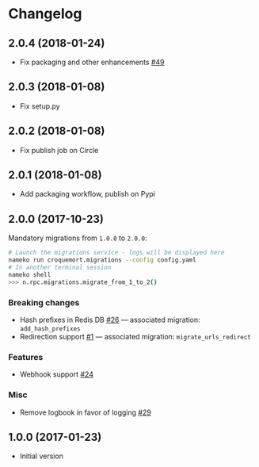 # Changelog

## 2.0.4 (2018-01-24)

- Fix packaging and other enhancements [#49](https://github.com/opendatateam/croquemort/pull/49)

## 2.0.3 (2018-01-08)

- Fix setup.py

## 2.0.2 (2018-01-08)

- Fix publish job on Circle

## 2.0.1 (2018-01-08)

- Add packaging workflow, publish on Pypi

## 2.0.0 (2017-10-23)

Mandatory migrations from `1.0.0` to `2.0.0`:

```bash
# Launch the migrations service - logs will be displayed here
nameko run croquemort.migrations --config config.yaml
# In another terminal session
nameko shell
>>> n.rpc.migrations.migrate_from_1_to_2()
```

### Breaking changes

- Hash prefixes in Redis DB
  [#26](https://github.com/opendatateam/croquemort/issues/26)
  — associated migration: `add_hash_prefixes`
- Redirection support
  [#1](https://github.com/opendatateam/croquemort/issues/1)
  — associated migration: `migrate_urls_redirect`

### Features

- Webhook support
  [#24](https://github.com/opendatateam/croquemort/issues/24)

### Misc

- Remove logbook in favor of logging
  [#29](https://github.com/opendatateam/croquemort/issues/29)

## 1.0.0 (2017-01-23)

- Initial version

